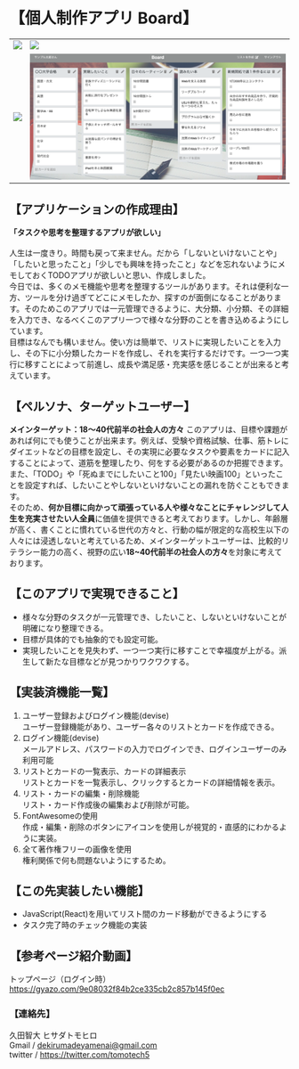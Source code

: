 # 【個人制作アプリ Board】
<table>
<tr>
<td><img src="app/assets/images/board-preview3.png"></td>
<td><img src="app/assets/images/board-preview5.png"></td>
</tr>
<tr>
<td><img src="app/assets/images/board-preview6.png"></td>
<td><img src="app/assets/images/board-preview4.png"></td>
</tr>
</table>


## 【アプリケーションの作成理由】
 <b>「タスクや思考を整理するアプリが欲しい」</b><br>   
  人生は一度きり。時間も戻って来ません。だから「しないといけないことや」「したいと思ったこと」「少しでも興味を持ったこと」などを忘れないようにメモしておくTODOアプリが欲しいと思い、作成しました。<br>
  今日では、多くのメモ機能や思考を整理するツールがあります。それは便利な一方、ツールを分け過ぎてどこにメモしたか、探すのが面倒になることがあります。そのためこのアプリでは一元管理できるように、大分類、小分類、その詳細を入力でき、なるべくこのアプリ一つで様々な分野のことを書き込めるようにしています。<br>
  目標はなんでも構いません。使い方は簡単で、リストに実現したいことを入力し、その下に小分類したカードを作成し、それを実行するだけです。一つ一つ実行に移すことによって前進し、成長や満足感・充実感を感じることが出来ると考えています。<br>

## 【ペルソナ、ターゲットユーザー】
<b>メインターゲット：18〜40代前半の社会人の方々</b>
このアプリは、目標や課題があれば何にでも使うことが出来ます。例えば、受験や資格試験、仕事、筋トレにダイエットなどの目標を設定し、その実現に必要なタスクや要素をカードに記入することによって、道筋を整理したり、何をする必要があるのか把握できます。また、「TODO」や「死ぬまでにしたいこと100」「見たい映画100」といったことを設定すれば、したいことやしないといけないことの漏れを防ぐこともできます。<br>
そのため、<b>何か目標に向かって頑張っている人や様々なことにチャレンジして人生を充実させたい人全員</b>に価値を提供できると考えております。しかし、年齢層が高く、書くことに慣れている世代の方々と、行動の幅が限定的な高校生以下の人々には浸透しないと考えているため、メインターゲットユーザーは、比較的リテラシー能力の高く、視野の広い<b>18~40代前半の社会人の方々</b>を対象に考えております。

## 【このアプリで実現できること】
  - 様々な分野のタスクが一元管理でき、したいこと、しないといけないことが明確になり整理できる。<br>
  - 目標が具体的でも抽象的でも設定可能。<br>
  - 実現したいことを見失わず、一つ一つ実行に移すことで幸福度が上がる。派生して新たな目標などが見つかりワクワクする。<br>

## 【実装済機能一覧】
1. ユーザー登録およびログイン機能(devise)<br>
  ユーザー登録機能があり、ユーザー各々のリストとカードを作成できる。<br>
2. ログイン機能(devise)<br>
  メールアドレス、パスワードの入力でログインでき、ログインユーザーのみ利用可能<br>
3. リストとカードの一覧表示、カードの詳細表示<br>
  リストとカードを一覧表示し、クリックするとカードの詳細情報を表示。<br>
4. リスト・カードの編集・削除機能<br>
  リスト・カード作成後の編集および削除が可能。<br>
5. FontAwesomeの使用<br>
  作成・編集・削除のボタンにアイコンを使用しが視覚的・直感的にわかるように実装。<br>
6. 全て著作権フリーの画像を使用<br>
  権利関係で何も問題ないようにするため。<br>

## 【この先実装したい機能】
 - JavaScript(React)を用いてリスト間のカード移動ができるようにする<br>
 - タスク完了時のチェック機能の実装

## 【参考ページ紹介動画】
トップページ（ログイン時）  https://gyazo.com/9e08032f84b2ce335cb2c857b145f0ec<br>

### 【連絡先】
久田智大 ヒサダトモヒロ<br>
Gmail / dekirumadeyamenai@gmail.com<br>
twitter / https://twitter.com/tomotech5<br>